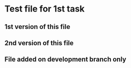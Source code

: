# Test file for 1st task
## 1st version of this file

## 2nd version of this file

## File added on development branch only
